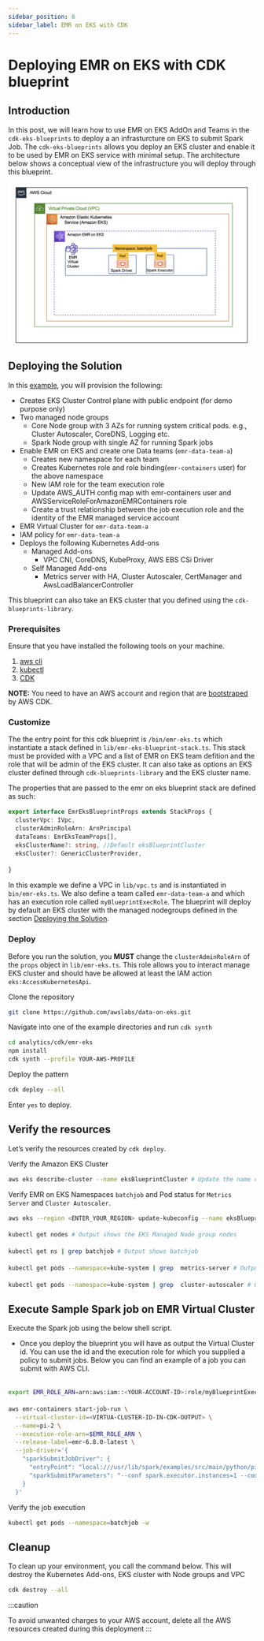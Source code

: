 ```yaml
---
sidebar_position: 6
sidebar_label: EMR on EKS with CDK
---
```


# Deploying EMR on EKS with CDK blueprint

## Introduction
In this post, we will learn how to use EMR on EKS AddOn and Teams in the `cdk-eks-blueprints` to deploy a an infrasturcture on EKS to submit Spark Job. The `cdk-eks-blueprints` allows you deploy an EKS cluster and enable it to be used by EMR on EKS service with minimal setup. The architecture below shows a conceptual view of the infrastructure you will deploy through this blueprint.

![EMR on EKS CDK](img/emr-eks-cdk.png)

## Deploying the Solution

In this [example](https://github.com/awslabs/data-on-eks/tree/main/analytics/cdk/emr-eks), you will provision the following:

- Creates EKS Cluster Control plane with public endpoint (for demo purpose only)
- Two managed node groups
  - Core Node group with 3 AZs for running system critical pods. e.g., Cluster Autoscaler, CoreDNS, Logging etc.
  - Spark Node group with single AZ for running Spark jobs
- Enable EMR on EKS and create one Data teams (`emr-data-team-a`)
  - Creates new namespace for each team
  - Creates Kubernetes role and role binding(`emr-containers` user) for the above namespace
  - New IAM role for the team execution role
  - Update AWS_AUTH config map with  emr-containers user and AWSServiceRoleForAmazonEMRContainers role
  - Create a trust relationship between the job execution role and the identity of the EMR managed service account
- EMR Virtual Cluster for `emr-data-team-a`
- IAM policy for `emr-data-team-a`
- Deploys the following Kubernetes Add-ons
    - Managed Add-ons
        - VPC CNI, CoreDNS, KubeProxy, AWS EBS CSi Driver
    - Self Managed Add-ons
        - Metrics server with HA, Cluster Autoscaler, CertManager and AwsLoadBalancerController

This blueprint can also take an EKS cluster that you defined using the `cdk-blueprints-library`.

### Prerequisites

Ensure that you have installed the following tools on your machine.

1. [aws cli](https://docs.aws.amazon.com/cli/latest/userguide/install-cliv2.html)
2. [kubectl](https://Kubernetes.io/docs/tasks/tools/)
3. [CDK](https://docs.aws.amazon.com/cdk/v2/guide/getting_started.html#getting_started_install)

**NOTE:** You need to have an AWS account and region that are [bootstraped](https://docs.aws.amazon.com/cdk/v2/guide/getting_started.html#getting_started_bootstrap) by AWS CDK.

### Customize

The the entry point for this cdk blueprint is `/bin/emr-eks.ts` which instantiate a stack defined in `lib/emr-eks-blueprint-stack.ts`. This stack must be provided with a VPC and a list of EMR on EKS team defition and the role that will be admin of the EKS cluster. It can also take as options an EKS cluster defined through `cdk-blueprints-library` and the EKS cluster name.

The properties that are passed to the emr on eks blueprint stack are defined as such:

```typescript
export interface EmrEksBlueprintProps extends StackProps {
  clusterVpc: IVpc,
  clusterAdminRoleArn: ArnPrincipal
  dataTeams: EmrEksTeamProps[],
  eksClusterName?: string, //Default eksBlueprintCluster
  eksCluster?: GenericClusterProvider,

}
```

In this example we define a VPC in `lib/vpc.ts` and is instantiated in `bin/emr-eks.ts`. We also define a team called `emr-data-team-a` and which has an execution role called `myBlueprintExecRole`.
The blueprint will deploy by default an EKS cluster with the managed nodegroups defined in the section [Deploying the Solution](#deploying-the-solution).

### Deploy

Before you run the solution, you **MUST** change the `clusterAdminRoleArn` of the `props` object in `lib/emr-eks.ts`. This role allows you to interact manage EKS cluster and should have be allowed at least the IAM action `eks:AccessKubernetesApi`.

Clone the repository

```bash
git clone https://github.com/awslabs/data-on-eks.git
```

Navigate into one of the example directories and run `cdk synth`

```bash
cd analytics/cdk/emr-eks
npm install
cdk synth --profile YOUR-AWS-PROFILE
```

Deploy the pattern

```bash
cdk deploy --all
```

Enter `yes` to deploy.

## Verify the resources

Let’s verify the resources created by `cdk deploy`.

Verify the Amazon EKS Cluster

```bash
aws eks describe-cluster --name eksBlueprintCluster # Update the name cluster name if you supplied your own

```

Verify EMR on EKS Namespaces `batchjob` and Pod status for `Metrics Server` and `Cluster Autoscaler`.

```bash
aws eks --region <ENTER_YOUR_REGION> update-kubeconfig --name eksBlueprintCluster # Creates k8s config file to authenticate with EKS Cluster. Update the name cluster name if you supplied your own

kubectl get nodes # Output shows the EKS Managed Node group nodes

kubectl get ns | grep batchjob # Output shows batchjob

kubectl get pods --namespace=kube-system | grep  metrics-server # Output shows Metric Server pod

kubectl get pods --namespace=kube-system | grep  cluster-autoscaler # Output shows Cluster Autoscaler pod
```

## Execute Sample Spark job on EMR Virtual Cluster
Execute the Spark job using the below shell script.

- Once you deploy the blueprint you will have as output the Virtual Cluster id. You can use the id and the execution role for which you supplied a policy to submit jobs. Below you can find an example of a job you can submit with AWS CLI.

```bash

export EMR_ROLE_ARN=arn:aws:iam::<YOUR-ACCOUNT-ID>:role/myBlueprintExecRole

aws emr-containers start-job-run \
  --virtual-cluster-id=<VIRTUA-CLUSTER-ID-IN-CDK-OUTPUT> \
  --name=pi-2 \
  --execution-role-arn=$EMR_ROLE_ARN \
  --release-label=emr-6.8.0-latest \
  --job-driver='{
    "sparkSubmitJobDriver": {
      "entryPoint": "local:///usr/lib/spark/examples/src/main/python/pi.py",
      "sparkSubmitParameters": "--conf spark.executor.instances=1 --conf spark.executor.memory=2G --conf spark.executor.cores=1 --conf spark.driver.cores=1 --conf spark.kubernetes.node.selector.app=spark"
    }
  }'

```

Verify the job execution

```bash
kubectl get pods --namespace=batchjob -w
```

## Cleanup

To clean up your environment, you call the command below. This will destroy the Kubernetes Add-ons, EKS cluster with Node groups and VPC

```bash
cdk destroy --all
```

:::caution

To avoid unwanted charges to your AWS account, delete all the AWS resources created during this deployment
:::
